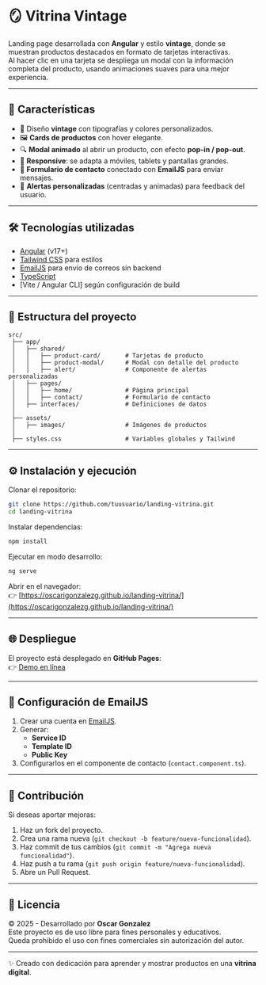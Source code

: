 # 🪞 Vitrina Vintage

Landing page desarrollada con **Angular** y estilo **vintage**, donde se muestran productos destacados en formato de tarjetas interactivas.  
Al hacer clic en una tarjeta se despliega un modal con la información completa del producto, usando animaciones suaves para una mejor experiencia.  

---

## 🚀 Características

- 🎨 Diseño **vintage** con tipografías y colores personalizados.  
- 🖼️ **Cards de productos** con hover elegante.  
- 🔍 **Modal animado** al abrir un producto, con efecto **pop-in / pop-out**.  
- 📱 **Responsive**: se adapta a móviles, tablets y pantallas grandes.  
- 💬 **Formulario de contacto** conectado con **EmailJS** para enviar mensajes.  
- 🔔 **Alertas personalizadas** (centradas y animadas) para feedback del usuario.  

---

## 🛠️ Tecnologías utilizadas

- [Angular](https://angular.dev/) (v17+)
- [Tailwind CSS](https://tailwindcss.com/) para estilos
- [EmailJS](https://www.emailjs.com/) para envío de correos sin backend
- [TypeScript](https://www.typescriptlang.org/)
- [Vite / Angular CLI] según configuración de build

---

## 📂 Estructura del proyecto

```
src/
 ├── app/
 │   ├── shared/
 │   │   ├── product-card/       # Tarjetas de producto
 │   │   ├── product-modal/      # Modal con detalle del producto
 │   │   ├── alert/              # Componente de alertas personalizadas
 │   ├── pages/
 │   │   ├── home/               # Página principal
 │   │   ├── contact/            # Formulario de contacto
 │   ├── interfaces/             # Definiciones de datos
 │
 ├── assets/
 │   ├── images/                 # Imágenes de productos
 │
 ├── styles.css                  # Variables globales y Tailwind
```

---

## ⚙️ Instalación y ejecución

Clonar el repositorio:

```bash
git clone https://github.com/tuusuario/landing-vitrina.git
cd landing-vitrina
```

Instalar dependencias:

```bash
npm install
```

Ejecutar en modo desarrollo:

```bash
ng serve
```

Abrir en el navegador:  
👉 [https://oscarigonzalezg.github.io/landing-vitrina/](https://oscarigonzalezg.github.io/landing-vitrina/)

---

## 🌐 Despliegue

El proyecto está desplegado en **GitHub Pages**:  
👉 [Demo en línea](https://tuusuario.github.io/landing-vitrina/)

---

## 📧 Configuración de EmailJS

1. Crear una cuenta en [EmailJS](https://www.emailjs.com/).
2. Generar:
   - **Service ID**
   - **Template ID**
   - **Public Key**
3. Configurarlos en el componente de contacto (`contact.component.ts`).

---

## 🤝 Contribución

Si deseas aportar mejoras:

1. Haz un fork del proyecto.
2. Crea una rama nueva (`git checkout -b feature/nueva-funcionalidad`).
3. Haz commit de tus cambios (`git commit -m "Agrega nueva funcionalidad"`).
4. Haz push a tu rama (`git push origin feature/nueva-funcionalidad`).
5. Abre un Pull Request.

---

## 📜 Licencia

© 2025 - Desarrollado por **Oscar Gonzalez**  
Este proyecto es de uso libre para fines personales y educativos.  
Queda prohibido el uso con fines comerciales sin autorización del autor.

---
✨ Creado con dedicación para aprender y mostrar productos en una **vitrina digital**.
